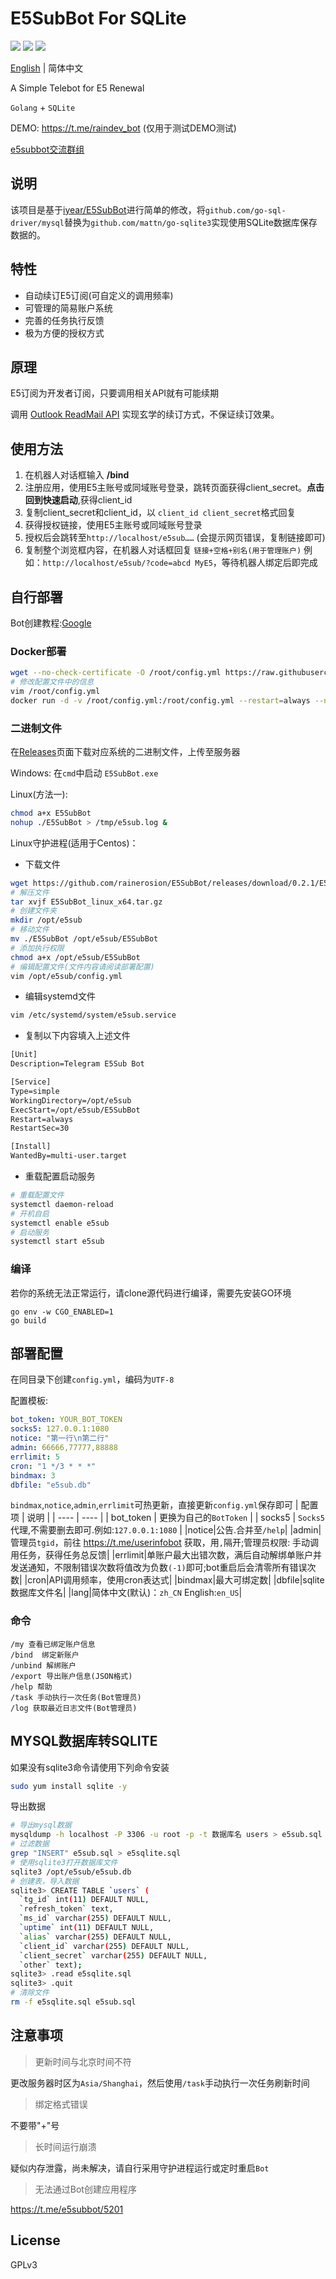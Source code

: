 # E5SubBot For SQLite

![](https://img.shields.io/github/go-mod/go-version/rainerosion/E5SubBot?style=flat-square)
![](https://img.shields.io/badge/license-GPL-lightgrey.svg?style=flat-square)
![](https://img.shields.io/github/v/release/rainerosion/E5SubBot?color=green&style=flat-square)

[English](https://github.com/rainerosion/E5SubBot) | 简体中文

A Simple Telebot for E5 Renewal

`Golang` + `SQLite`

DEMO: https://t.me/raindev_bot (仅用于测试DEMO测试)

[e5subbot交流群组](https://t.me/e5subbot)
## 说明
该项目是基于[iyear/E5SubBot](https://github.com/iyear/E5SubBot)进行简单的修改，将`github.com/go-sql-driver/mysql`替换为`github.com/mattn/go-sqlite3`实现使用SQLite数据库保存数据的。

## 特性

- 自动续订E5订阅(可自定义的调用频率)
- 可管理的简易账户系统
- 完善的任务执行反馈
- 极为方便的授权方式


## 原理

E5订阅为开发者订阅，只要调用相关API就有可能续期

调用 [Outlook ReadMail API](https://docs.microsoft.com/zh-cn/graph/api/user-list-messages?view=graph-rest-1.0&tabs=http) 实现玄学的续订方式，不保证续订效果。

## 使用方法

1. 在机器人对话框输入 **/bind**
2. 注册应用，使用E5主账号或同域账号登录，跳转页面获得client_secret。**点击回到快速启动**,获得client_id
3. 复制client_secret和client_id，以 `client_id client_secret`格式回复
4. 获得授权链接，使用E5主账号或同域账号登录
5. 授权后会跳转至`http://localhost/e5sub……`  (会提示网页错误，复制链接即可)
6. 复制整个浏览框内容，在机器人对话框回复 `链接+空格+别名(用于管理账户)`
   例如：`http://localhost/e5sub/?code=abcd MyE5`，等待机器人绑定后即完成

## 自行部署

Bot创建教程:[Google](https://www.google.com/search?q=telegram+Bot%E5%88%9B%E5%BB%BA%E6%95%99%E7%A8%8B)

### Docker部署
```bash
wget --no-check-certificate -O /root/config.yml https://raw.githubusercontent.com/rainerosion/E5SubBot/master/config.yml.example
# 修改配置文件中的信息
vim /root/config.yml
docker run -d -v /root/config.yml:/root/config.yml --restart=always --name e5bot rainerosion/e5subbot-sqlite
```

### 二进制文件

在[Releases](https://github.com/rainerosion/E5SubBot/releases)页面下载对应系统的二进制文件，上传至服务器

Windows: 在`cmd`中启动 `E5SubBot.exe`

Linux(方法一):

```bash
chmod a+x E5SubBot
nohup ./E5SubBot > /tmp/e5sub.log &
```
Linux守护进程(适用于Centos)：

- 下载文件

```bash
wget https://github.com/rainerosion/E5SubBot/releases/download/0.2.1/E5SubBot_linux_x64.tar.gz
# 解压文件
tar xvjf E5SubBot_linux_x64.tar.gz
# 创建文件夹
mkdir /opt/e5sub
# 移动文件
mv ./E5SubBot /opt/e5sub/E5SubBot
# 添加执行权限
chmod a+x /opt/e5sub/E5SubBot
# 编辑配置文件(文件内容请阅读部署配置)
vim /opt/e5sub/config.yml
```

- 编辑systemd文件

```bash
vim /etc/systemd/system/e5sub.service
```

- 复制以下内容填入上述文件

```reStructuredText
[Unit]
Description=Telegram E5Sub Bot

[Service]
Type=simple
WorkingDirectory=/opt/e5sub
ExecStart=/opt/e5sub/E5SubBot
Restart=always
RestartSec=30

[Install]
WantedBy=multi-user.target
```

- 重载配置启动服务

```bash
# 重载配置文件
systemctl daemon-reload
# 开机自启
systemctl enable e5sub
# 启动服务
systemctl start e5sub
```

### 编译

若你的系统无法正常运行，请clone源代码进行编译，需要先安装GO环境

```shell
go env -w CGO_ENABLED=1
go build
```

## 部署配置

在同目录下创建`config.yml`，编码为`UTF-8`

配置模板:

```yaml
bot_token: YOUR_BOT_TOKEN
socks5: 127.0.0.1:1080
notice: "第一行\n第二行"
admin: 66666,77777,88888
errlimit: 5
cron: "1 */3 * * *"
bindmax: 3
dbfile: "e5sub.db"
```

`bindmax`,`notice`,`admin`,`errlimit`可热更新，直接更新`config.yml`保存即可
|  配置项   | 说明  |
|  ----  | ----  |
| bot_token  | 更换为自己的`BotToken` |
| socks5  | `Socks5`代理,不需要删去即可.例如:`127.0.0.1:1080` |
|notice|公告.合并至`/help`|
|admin|管理员`tgid`，前往 https://t.me/userinfobot 获取，用`,`隔开;管理员权限: 手动调用任务，获得任务总反馈|
|errlimit|单账户最大出错次数，满后自动解绑单账户并发送通知，不限制错误次数将值改为负数`(-1)`即可;bot重启后会清零所有错误次数|
|cron|API调用频率，使用cron表达式|
|bindmax|最大可绑定数|
|dbfile|sqlite数据库文件名|
|lang|简体中文(默认)：`zh_CN` English:`en_US`|

### 命令
```
/my 查看已绑定账户信息  
/bind  绑定新账户  
/unbind 解绑账户  
/export 导出账户信息(JSON格式) 
/help 帮助  
/task 手动执行一次任务(Bot管理员)  
/log 获取最近日志文件(Bot管理员)  
```

## MYSQL数据库转SQLITE

如果没有sqlite3命令请使用下列命令安装

```bash
sudo yum install sqlite -y
```

导出数据

```bash
# 导出mysql数据
mysqldump -h localhost -P 3306 -u root -p -t 数据库名 users > e5sub.sql
# 过滤数据
grep "INSERT" e5sub.sql > e5sqlite.sql
# 使用sqlite3打开数据库文件
sqlite3 /opt/e5sub/e5sub.db
# 创建表，导入数据
sqlite3> CREATE TABLE `users` (
  `tg_id` int(11) DEFAULT NULL,
  `refresh_token` text,
  `ms_id` varchar(255) DEFAULT NULL,
  `uptime` int(11) DEFAULT NULL,
  `alias` varchar(255) DEFAULT NULL,
  `client_id` varchar(255) DEFAULT NULL,
  `client_secret` varchar(255) DEFAULT NULL,
  `other` text);
sqlite3> .read e5sqlite.sql
sqlite3> .quit
# 清除文件
rm -f e5sqlite.sql e5sub.sql
```

## 注意事项
> 更新时间与北京时间不符

更改服务器时区为`Asia/Shanghai`，然后使用`/task`手动执行一次任务刷新时间

> 绑定格式错误

不要带"+"号

> 长时间运行崩溃

疑似内存泄露，尚未解决，请自行采用守护进程运行或定时重启`Bot`

> 无法通过Bot创建应用程序

https://t.me/e5subbot/5201
## License

GPLv3 
